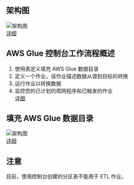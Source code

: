 ## 架构图
![架构图](https://docs.aws.amazon.com/zh_cn/glue/latest/dg/images/HowItWorks-overview.png)   
[详细](https://docs.aws.amazon.com/zh_cn/glue/latest/dg/components-key-concepts.html)

## AWS Glue 控制台工作流程概述
1. 使用表定义填充 AWS Glue 数据目录
2. 定义一个作业，该作业描述数据从源到目标的转换
3. 运行作业以转换数据
4. 监控您的已计划的爬网程序和已触发的作业   
[详细](https://docs.aws.amazon.com/zh_cn/glue/latest/dg/start-console-overview.html)

## 填充 AWS Glue 数据目录
![架构图](https://docs.aws.amazon.com/zh_cn/glue/latest/dg/images/PopulateCatalog-overview.png)     
[详细](https://docs.aws.amazon.com/zh_cn/glue/latest/dg/populate-data-catalog.html)

## 注意
目前，使用控制台创建的分区表不能用于 ETL 作业。
